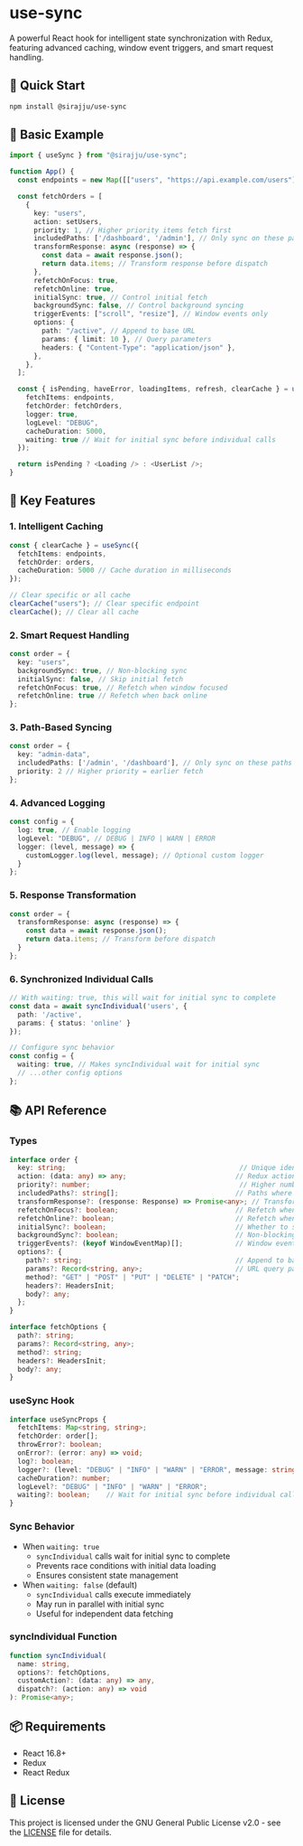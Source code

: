 # use-sync

A powerful React hook for intelligent state synchronization with Redux, featuring advanced caching, window event triggers, and smart request handling.

## 🚀 Quick Start

```bash
npm install @sirajju/use-sync
```

## 📖 Basic Example

```typescript
import { useSync } from "@sirajju/use-sync";

function App() {
  const endpoints = new Map([["users", "https://api.example.com/users"]]);

  const fetchOrders = [
    {
      key: "users",
      action: setUsers,
      priority: 1, // Higher priority items fetch first
      includedPaths: ['/dashboard', '/admin'], // Only sync on these paths
      transformResponse: async (response) => {
        const data = await response.json();
        return data.items; // Transform response before dispatch
      },
      refetchOnFocus: true,
      refetchOnline: true,
      initialSync: true, // Control initial fetch
      backgroundSync: false, // Control background syncing
      triggerEvents: ["scroll", "resize"], // Window events only
      options: {
        path: "/active", // Append to base URL
        params: { limit: 10 }, // Query parameters
        headers: { "Content-Type": "application/json" },
      },
    },
  ];

  const { isPending, haveError, loadingItems, refresh, clearCache } = useSync({
    fetchItems: endpoints,
    fetchOrder: fetchOrders,
    logger: true,
    logLevel: "DEBUG",
    cacheDuration: 5000,
    waiting: true // Wait for initial sync before individual calls
  });

  return isPending ? <Loading /> : <UserList />;
}
```

## 🎯 Key Features

### 1. Intelligent Caching
```typescript
const { clearCache } = useSync({
  fetchItems: endpoints,
  fetchOrder: orders,
  cacheDuration: 5000 // Cache duration in milliseconds
});

// Clear specific or all cache
clearCache("users"); // Clear specific endpoint
clearCache(); // Clear all cache
```

### 2. Smart Request Handling
```typescript
const order = {
  key: "users",
  backgroundSync: true, // Non-blocking sync
  initialSync: false, // Skip initial fetch
  refetchOnFocus: true, // Refetch when window focused
  refetchOnline: true // Refetch when back online
};
```

### 3. Path-Based Syncing
```typescript
const order = {
  key: "admin-data",
  includedPaths: ['/admin', '/dashboard'], // Only sync on these paths
  priority: 2 // Higher priority = earlier fetch
};
```

### 4. Advanced Logging
```typescript
const config = {
  log: true, // Enable logging
  logLevel: "DEBUG", // DEBUG | INFO | WARN | ERROR
  logger: (level, message) => {
    customLogger.log(level, message); // Optional custom logger
  }
};
```

### 5. Response Transformation
```typescript
const order = {
  transformResponse: async (response) => {
    const data = await response.json();
    return data.items; // Transform before dispatch
  }
};
```

### 6. Synchronized Individual Calls
```typescript
// With waiting: true, this will wait for initial sync to complete
const data = await syncIndividual('users', {
  path: '/active',
  params: { status: 'online' }
});

// Configure sync behavior
const config = {
  waiting: true, // Makes syncIndividual wait for initial sync
  // ...other config options
};
```

## 📚 API Reference

### Types
```typescript
interface order {
  key: string;                                           // Unique identifier for the request
  action: (data: any) => any;                           // Redux action to dispatch
  priority?: number;                                     // Higher number = higher priority
  includedPaths?: string[];                             // Paths where sync is allowed
  transformResponse?: (response: Response) => Promise<any>; // Transform response before dispatch
  refetchOnFocus?: boolean;                             // Refetch when window gains focus
  refetchOnline?: boolean;                              // Refetch when connection restored
  initialSync?: boolean;                                // Whether to sync on mount
  backgroundSync?: boolean;                             // Non-blocking background sync
  triggerEvents?: (keyof WindowEventMap)[];             // Window events that trigger sync
  options?: {
    path?: string;                                      // Append to base URL
    params?: Record<string, any>;                       // URL query parameters
    method?: "GET" | "POST" | "PUT" | "DELETE" | "PATCH";
    headers?: HeadersInit;
    body?: any;
  };
}

interface fetchOptions {
  path?: string;
  params?: Record<string, any>;
  method?: string;
  headers?: HeadersInit;
  body?: any;
}
```

### useSync Hook
```typescript
interface useSyncProps {
  fetchItems: Map<string, string>;
  fetchOrder: order[];
  throwError?: boolean;
  onError?: (error: any) => void;
  log?: boolean;
  logger?: (level: "DEBUG" | "INFO" | "WARN" | "ERROR", message: string) => void;
  cacheDuration?: number;
  logLevel?: "DEBUG" | "INFO" | "WARN" | "ERROR";
  waiting?: boolean;    // Wait for initial sync before individual calls
}
```

### Sync Behavior
- When `waiting: true`
  - `syncIndividual` calls wait for initial sync to complete
  - Prevents race conditions with initial data loading
  - Ensures consistent state management
- When `waiting: false` (default)
  - `syncIndividual` calls execute immediately
  - May run in parallel with initial sync
  - Useful for independent data fetching

### syncIndividual Function
```typescript
function syncIndividual(
  name: string, 
  options?: fetchOptions,
  customAction?: (data: any) => any,
  dispatch?: (action: any) => void
): Promise<any>;
```

## 📦 Requirements

- React 16.8+
- Redux
- React Redux

## 📄 License

This project is licensed under the GNU General Public License v2.0 - see the [LICENSE](LICENSE.txt) file for details.
